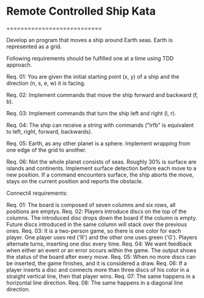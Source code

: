 # Remote Controlled Ship Kata
===========================

Develop an program that moves a ship around Earth seas.
Earth is represented as a grid.

Following requirements should be fulfilled one at a time using TDD approach.

Req. 01: You are given the initial starting point (x, y) of a ship and the direction (n, s, e, w) it is facing.

Req. 02: Implement commands that move the ship forward and backward (f, b).

Req. 03: Implement commands that turn the ship left and right (l, r).

Req. 04: The ship can receive a string with commands ("lrfb" is equivalent to left, right, forward, backwards).

Req. 05: Earth, as any other planet is a sphere. Implement wrapping from one edge of the grid to another.

Req. 06: Not the whole planet consists of seas. Roughly 30% is surface are islands and continents.
Implement surface detection before each move to a new position.
If a command encounters surface, the ship aborts the move, stays on the current position and reports the obstacle.

Connect4 requirements:

Req. 01: The board is composed of seven columns and six rows, all positions are emptys.
Req. 02: Players introduce discs on the top of the columns. The introduced disc drops down the board if the column is empty.
         Future discs introduced in the same column will stack over the previous ones.
Req. 03: It is a two-person game, so there is one color for each player. One player uses red ('R') and the other one uses green ('G'). Players alternate turns, inserting one disc every time.
Req. 04: We want feedback when either an event or an error occurs within the game. The output shows the status of the board after every move.
Req. 05: When no more discs can be inserted, the game finishes, and it is considered a draw.
Req. 06: If a player inserts a disc and connects more than three discs of his color in a straight vertical line, then that player wins.
Req. 07: The same happens in a horizontal line direction.
Req. 08: The same happens in a diagonal line direction.